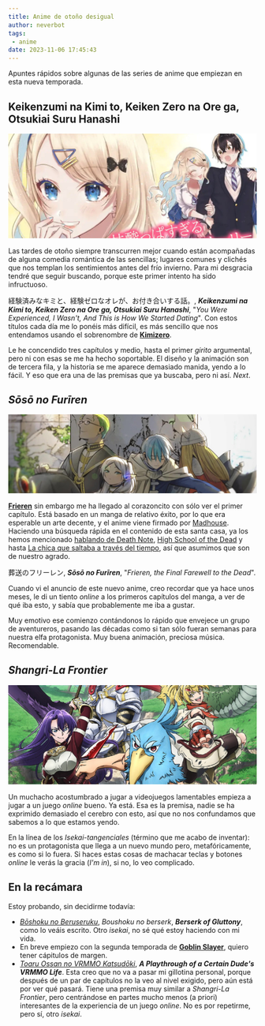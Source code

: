 ```yaml
---
title: Anime de otoño desigual
author: neverbot
tags:
 - anime
date: 2023-11-06 17:45:43
---
```


Apuntes rápidos sobre algunas de las series de anime que empiezan en esta nueva temporada.

## Keikenzumi na Kimi to, Keiken Zero na Ore ga, Otsukiai Suru Hanashi

![Kimizero](./anime-de-otono-desigual/kimizero.jpg)

Las tardes de otoño siempre transcurren mejor cuando están acompañadas de alguna comedia romántica de las sencillas; lugares comunes y clichés que nos templan los sentimientos antes del frío invierno. Para mi desgracia tendré que seguir buscando, porque este primer intento ha sido infructuoso.

経験済みなキミと、経験ゼロなオレが、お付き合いする話。, ***Keikenzumi na Kimi to, Keiken Zero na Ore ga, Otsukiai Suru Hanashi***, "*You Were Experienced, I Wasn't, And This is How We Started Dating*". Con estos títulos cada día me lo ponéis más difícil, es más sencillo que nos entendamos usando el sobrenombre de [**Kimizero**](https://en.wikipedia.org/wiki/You_Were_Experienced,_I_Was_Not:_Our_Dating_Story).

Le he concendido tres capítulos y medio, hasta el primer *girito* argumental, pero ni con esas se me ha hecho soportable. El diseño y la animación son de tercera fila, y la historia se me aparece demasiado manida, yendo a lo fácil. Y eso que era una de las premisas que ya buscaba, pero ni así. *Next*.

## *Sōsō no Furīren*

![Frieren](./anime-de-otono-desigual/frieren.jpg)

[**Frieren**](https://en.wikipedia.org/wiki/Frieren) sin embargo me ha llegado al corazoncito con sólo ver el primer capítulo. Está basado en un manga de relativo éxito, por lo que era esperable un arte decente, y el anime viene firmado por [Madhouse](https://en.wikipedia.org/wiki/Madhouse_(company)). Haciendo una búsqueda rápida en el contenido de esta santa casa, ya los hemos mencionado [hablando de Death Note](/miercoles-de-tebeos-bakuman), [High School of the Dead](/del-fanservice-como-nueva-cultura-pop) y hasta [La chica que saltaba a través del tiempo](/la-chica-que-saltaba-a-traves-del-tiempo), así que asumimos que son de nuestro agrado.

葬送のフリーレン, ***Sōsō no Furīren***, "*Frieren, the Final Farewell to the Dead*".

Cuando vi el anuncio de este nuevo anime, creo recordar que ya hace unos meses, le di un tiento *online* a los primeros capítulos del manga, a ver de qué iba esto, y sabía que probablemente me iba a gustar.

Muy emotivo ese comienzo contándonos lo rápido que envejece un grupo de aventureros, pasando las décadas como si tan sólo fueran semanas para nuestra elfa protagonista. Muy buena animación, preciosa música. Recomendable.

## *Shangri-La Frontier*

![Shangri-la Frontier](./anime-de-otono-desigual/shangri-la-frontier.jpg)

Un muchacho acostumbrado a jugar a videojuegos lamentables empieza a jugar a un juego *online* bueno. Ya está. Esa es la premisa, nadie se ha exprimido demasiado el cerebro con esto, así que no nos confundamos que sabemos a lo que estamos yendo.

En la línea de los *Isekai-tangenciales* (término que me acabo de inventar): no es un protagonista que llega a un nuevo mundo pero, metafóricamente, es como si lo fuera. Si haces estas cosas de machacar teclas y botones *online* le verás la gracia (*I'm in*), si no, lo veo complicado.

## En la recámara

Estoy probando, sin decidirme todavía:

- [*Bōshoku no Beruseruku*](https://en.wikipedia.org/wiki/Berserk_of_Gluttony), *Boushoku no berserk*, ***Berserk of Gluttony***, como lo veáis escrito. Otro *isekai*, no sé qué estoy haciendo con mi vida.
- En breve empiezo con la segunda temporada de [**Goblin Slayer**](https://en.wikipedia.org/wiki/Goblin_Slayer), quiero tener cápitulos de margen.
- [*Toaru Ossan no VRMMO Katsudōki*](https://en.wikipedia.org/wiki/A_Playthrough_of_a_Certain_Dude%27s_VRMMO_Life), ***A Playthrough of a Certain Dude's VRMMO Life***. Esta creo que no va a pasar mi gillotina personal, porque después de un par de capítulos no la veo al nivel exigido, pero aún está por ver qué pasará. Tiene una premisa muy similar a *Shangri-La Frontier*, pero centrándose en partes mucho menos (a priori) interesantes de la experiencia de un juego *online*. No es por repetirme, pero sí, otro *isekai*.
